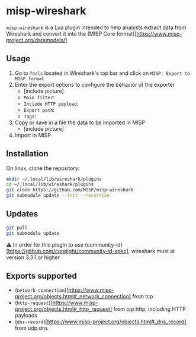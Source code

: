 # misp-wireshark
`misp-wireshark` is a Lua plugin intended to help analysts extract data from Wireshark and convert it into the (MISP Core format)[https://www.misp-project.org/datamodels/]

## Usage
1. Go to `Tools` located in Wireshark's top bar and click on `MISP: Export to MISP format`
2. Enter the export options to configure the behavior of the exporter
    - [include picture]
    - `Main filter`:
    - `Include HTTP payload`:
    - `Export path`:
    - `Tags`:
3. Copy or save in a file the data to be imported in MISP
    - [include picture]
4. Import in MISP

## Installation
On linux, clone the repository:
```bash
mkdir ~/.local/lib/wireshark/plugins
cd ~/.local/lib/wireshark/plugins
git clone https://github.com/MISP/misp-wireshark 
git submodule update --init --recursive
```

## Updates
```bash
git pull
git submodule update
```

:warning: In order for this plugin to use (community-id)[https://github.com/corelight/community-id-spec], wireshark must at version 3.3.1 or higher


## Exports supported
- (`network-connection`)[https://www.misp-project.org/objects.html#_network_connection] from tcp
- (`http-request`)[https://www.misp-project.org/objects.html#_http_request] from tcp.http, including HTTP payloads
- (`dns-record`)[https://www.misp-project.org/objects.html#_dns_record] from udp.dns
